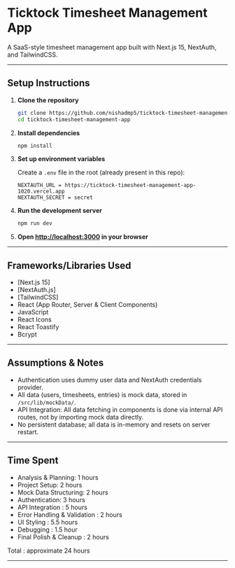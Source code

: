 
# Ticktock Timesheet Management App

A SaaS-style timesheet management app built with Next.js 15, NextAuth, and TailwindCSS.

---

## Setup Instructions

1. **Clone the repository**
   ```bash
   git clone https://github.com/nishadmp5/ticktock-timesheet-management-app
   cd ticktock-timesheet-management-app
   ```

2. **Install dependencies**
   ```bash
   npm install
   ```

3. **Set up environment variables**

   Create a `.env` file in the root (already present in this repo):
   ```
   NEXTAUTH_URL = https://ticktock-timesheet-management-app-1020.vercel.app
   NEXTAUTH_SECRET = secret
   ```

4. **Run the development server**
   ```bash
   npm run dev
   ```

5. **Open [http://localhost:3000](http://localhost:3000) in your browser**

---

## Frameworks/Libraries Used

- [Next.js 15]
- [NextAuth.js]
- [TailwindCSS]
- React (App Router, Server & Client Components)
- JavaScript
- React Icons
- React Toastify
- Bcrypt

---

## Assumptions & Notes

- Authentication uses dummy user data and NextAuth credentials provider.
- All data (users, timesheets, entries) is mock data, stored in `/src/lib/mockData/`.
- API Integration: All data fetching in components is done via internal API routes, not by importing mock data directly.
- No persistent database; all data is in-memory and resets on server restart.

---

## Time Spent

- Analysis & Planning: 1 hours
- Project Setup: 2 hours
- Mock Data Structuring: 2 hours
- Authentication: 3 hours
- API Integration	: 5 hours
- Error Handling & Validation	: 2 hours
- UI Styling : 5.5 hours
- Debugging : 1.5 hour
- Final Polish & Cleanup : 2 hours

  
Total : approximate 24 hours

---

